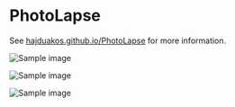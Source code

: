 # PhotoLapse

See [hajduakos.github.io/PhotoLapse](http://hajduakos.github.io/PhotoLapse/) for more information.

![Sample image](https://raw.githubusercontent.com/hajduakos/PhotoLapse/master/Other/sample.jpg)

![Sample image](https://live.staticflickr.com/65535/48644204486_98efaa7591_b.jpg)

![Sample image](https://live.staticflickr.com/65535/48569380526_12ecf54838_b.jpg)
